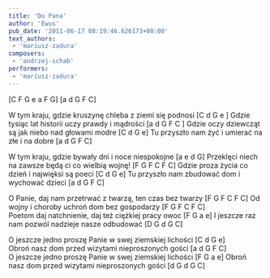 ```yaml
---
title: 'Do Pana'
author: 'Ewus'
pub_date: '2011-06-17 08:19:46.626173+00:00'
text_authors:
 - 'mariusz-zadura'
composers:
 - 'andrzej-schab'
performers:
 - 'mariusz-zadura'
---
```


[C F G e a F G]
[a d G F C]

W tym kraju, gdzie kruszynę chleba z ziemi się podnosi [C d G e	]
Gdzie tysiąc lat historii uczy prawdy i mądrości [a d G F C	]
Gdzie oczy dziewcząt są jak niebo nad głowami modre [C d G e]
Tu przyszło nam żyć i umierać na złe i na dobre [a d G F C]

W tym kraju, gdzie bywały dni i noce niespokojne [a e d G]
Przeklęci niech na zawsze będą ci co wielbią wojnę! [F G F C F C]
Gdzie proza życia co dzień i najwięksi są poeci [C d G e]
Tu przyszło nam zbudować dom i wychować dzieci [a d G F C]

O Panie, daj nam przetrwać z twarzą, ten czas bez twarzy [F G F C F C]
Od wojny i choroby uchroń dom bez gospodarzy [F G F C F C]	
Poetom daj natchnienie, daj też ciężkiej pracy owoc [F G a e]
I jeszcze raz nam pozwól nadzieje nasze odbudować [D G d G C]

O jeszcze jedno proszę Panie w swej ziemskiej lichości [C d G e]   
Obroń nasz dom przed wizytami nieproszonych gości [a d G F C]	
O jeszcze jedno proszę Panie w swej ziemskiej lichości [F G a e]
Obroń nasz dom przed wizytami nieproszonych gości [d G d G C]